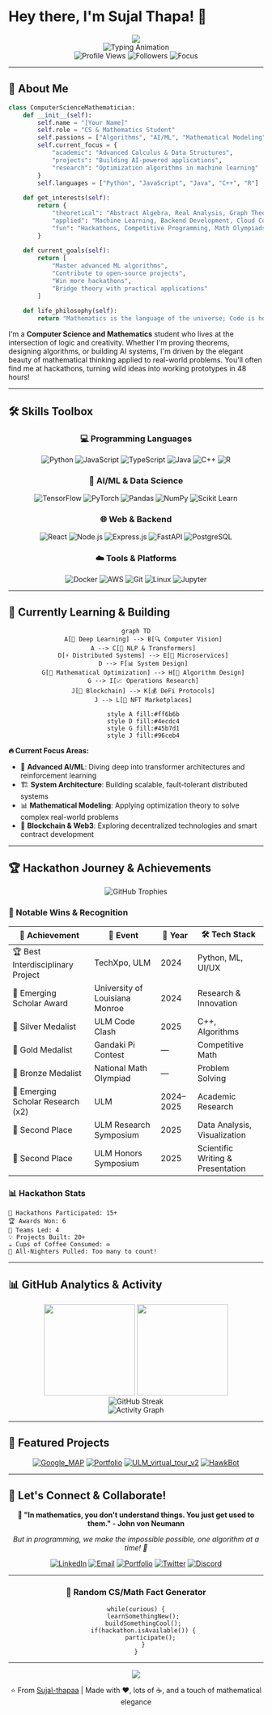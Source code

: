 # Hey there, I'm Sujal Thapa! 👋

<div align="center">
  <img src="https://capsule-render.vercel.app/api?type=waving&color=gradient&customColorList=6,11,20&height=200&section=header&text=CS%20%2B%20Math%20%3D%20Magic&fontSize=40&fontColor=fff&animation=twinkling&fontAlignY=35&desc=Where%20Logic%20Meets%20Creativity&descAlignY=55&descSize=18" />
</div>

<div align="center">
  <img src="https://readme-typing-svg.herokuapp.com?font=Fira+Code&weight=500&size=24&pause=1000&color=58A6FF&center=true&vCenter=true&width=600&lines=Computer+Science+%26+Mathematics+Student;Algorithm+Enthusiast+%26+Problem+Solver;Hackathon+Warrior+%26+Code+Architect;AI+Explorer+%26+Backend+Developer;Where+π+meets+%7B%7D+and+∑+meets+AI" alt="Typing Animation" />
</div>

<div align="center">
  <img src="https://komarev.com/ghpvc/?username=Sujal-thapaa&label=Profile%20Views&color=58a6ff&style=flat-square" alt="Profile Views" />
  <img src="https://img.shields.io/github/followers/Sujal-thapaa?label=Followers&style=flat-square&color=58a6ff" alt="Followers" />
  <img src="https://img.shields.io/badge/Focus-CS%20%2B%20Math-brightgreen?style=flat-square" alt="Focus" />
</div>

---

## 🧠 About Me

```python
class ComputerScienceMathematician:
    def __init__(self):
        self.name = "[Your Name]"
        self.role = "CS & Mathematics Student"
        self.passions = ["Algorithms", "AI/ML", "Mathematical Modeling", "System Design"]
        self.current_focus = {
            "academic": "Advanced Calculus & Data Structures",
            "projects": "Building AI-powered applications",
            "research": "Optimization algorithms in machine learning"
        }
        self.languages = ["Python", "JavaScript", "Java", "C++", "R"]
        
    def get_interests(self):
        return {
            "theoretical": "Abstract Algebra, Real Analysis, Graph Theory",
            "applied": "Machine Learning, Backend Development, Cloud Computing",
            "fun": "Hackathons, Competitive Programming, Math Olympiads"
        }
    
    def current_goals(self):
        return [
            "Master advanced ML algorithms",
            "Contribute to open-source projects", 
            "Win more hackathons",
            "Bridge theory with practical applications"
        ]
    
    def life_philosophy(self):
        return "Mathematics is the language of the universe; Code is how we speak it."
```

I'm a **Computer Science and Mathematics** student who lives at the intersection of logic and creativity. Whether I'm proving theorems, designing algorithms, or building AI systems, I'm driven by the elegant beauty of mathematical thinking applied to real-world problems. You'll often find me at hackathons, turning wild ideas into working prototypes in 48 hours! 

---

## 🛠️ Skills Toolbox

<div align="center">

### 💻 Programming Languages
![Python](https://img.shields.io/badge/Python-3776AB?style=for-the-badge&logo=python&logoColor=white)
![JavaScript](https://img.shields.io/badge/JavaScript-F7DF1E?style=for-the-badge&logo=javascript&logoColor=black)
![TypeScript](https://img.shields.io/badge/TypeScript-007ACC?style=for-the-badge&logo=typescript&logoColor=white)
![Java](https://img.shields.io/badge/Java-ED8B00?style=for-the-badge&logo=openjdk&logoColor=white)
![C++](https://img.shields.io/badge/C++-00599C?style=for-the-badge&logo=c%2B%2B&logoColor=white)
![R](https://img.shields.io/badge/R-276DC3?style=for-the-badge&logo=r&logoColor=white)

### 🤖 AI/ML & Data Science
![TensorFlow](https://img.shields.io/badge/TensorFlow-FF6F00?style=for-the-badge&logo=tensorflow&logoColor=white)
![PyTorch](https://img.shields.io/badge/PyTorch-EE4C2C?style=for-the-badge&logo=pytorch&logoColor=white)
![Pandas](https://img.shields.io/badge/Pandas-150458?style=for-the-badge&logo=pandas&logoColor=white)
![NumPy](https://img.shields.io/badge/NumPy-013243?style=for-the-badge&logo=numpy&logoColor=white)
![Scikit Learn](https://img.shields.io/badge/scikit--learn-F7931E?style=for-the-badge&logo=scikit-learn&logoColor=white)

### 🌐 Web & Backend
![React](https://img.shields.io/badge/React-20232A?style=for-the-badge&logo=react&logoColor=61DAFB)
![Node.js](https://img.shields.io/badge/Node.js-43853D?style=for-the-badge&logo=node.js&logoColor=white)
![Express.js](https://img.shields.io/badge/Express.js-404D59?style=for-the-badge&logo=express&logoColor=white)
![FastAPI](https://img.shields.io/badge/FastAPI-005571?style=for-the-badge&logo=fastapi&logoColor=white)
![PostgreSQL](https://img.shields.io/badge/PostgreSQL-316192?style=for-the-badge&logo=postgresql&logoColor=white)

### ☁️ Tools & Platforms
![Docker](https://img.shields.io/badge/Docker-2496ED?style=for-the-badge&logo=docker&logoColor=white)
![AWS](https://img.shields.io/badge/AWS-232F3E?style=for-the-badge&logo=amazon-aws&logoColor=white)
![Git](https://img.shields.io/badge/Git-F05032?style=for-the-badge&logo=git&logoColor=white)
![Linux](https://img.shields.io/badge/Linux-FCC624?style=for-the-badge&logo=linux&logoColor=black)
![Jupyter](https://img.shields.io/badge/Jupyter-F37626?style=for-the-badge&logo=jupyter&logoColor=white)

</div>

---

## 🌱 Currently Learning & Building

<div align="center">

```mermaid
graph TD
    A[🧠 Deep Learning] --> B[🔍 Computer Vision]
    A --> C[📝 NLP & Transformers]
    D[⚡ Distributed Systems] --> E[🐳 Microservices]
    D --> F[📊 System Design]
    G[📐 Mathematical Optimization] --> H[🎯 Algorithm Design]
    G --> I[📈 Operations Research]
    J[🔗 Blockchain] --> K[💰 DeFi Protocols]
    J --> L[🎨 NFT Marketplaces]
    
    style A fill:#ff6b6b
    style D fill:#4ecdc4
    style G fill:#45b7d1
    style J fill:#96ceb4
```

</div>

**🔥 Current Focus Areas:**
- 🤖 **Advanced AI/ML**: Diving deep into transformer architectures and reinforcement learning
- 🏗️ **System Architecture**: Building scalable, fault-tolerant distributed systems
- 📊 **Mathematical Modeling**: Applying optimization theory to solve complex real-world problems
- 🔐 **Blockchain & Web3**: Exploring decentralized technologies and smart contract development

---

## 🏆 Hackathon Journey & Achievements

<div align="center">
  <img src="https://github-profile-trophy.vercel.app/?username=Sujal-thapaa&theme=algolia&column=4&margin-w=15&margin-h=15&no-frame=true" alt="GitHub Trophies" />
</div>

### 🎯 Notable Wins & Recognition

| 🏅 Achievement                        | 🎪 Event                        | 📅 Year      | 🛠️ Tech Stack                |
|---------------------------------------|----------------------------------|-------------|------------------------------|
| 🏆 Best Interdisciplinary Project     | TechXpo, ULM                    | 2024        | Python, ML, UI/UX            |
| 🏅 Emerging Scholar Award             | University of Louisiana Monroe   | 2024        | Research & Innovation         |
| 🥈 Silver Medalist                    | ULM Code Clash                   | 2025        | C++, Algorithms               |
| 🥇 Gold Medalist                      | Gandaki Pi Contest               | —           | Competitive Math              |
| 🥉 Bronze Medalist                    | National Math Olympiad           | —           | Problem Solving               |
| 🏅 Emerging Scholar Research (x2)     | ULM                              | 2024–2025   | Academic Research             |
| 🥈 Second Place                       | ULM Research Symposium           | 2025        | Data Analysis, Visualization  |
| 🥈 Second Place                       | ULM Honors Symposium             | 2025        | Scientific Writing & Presentation | 

### 📊 Hackathon Stats
```
🏁 Hackathons Participated: 15+
🏆 Awards Won: 6
👥 Teams Led: 4
💡 Projects Built: 20+
☕ Cups of Coffee Consumed: ∞
🌙 All-Nighters Pulled: Too many to count!
```

---

## 📊 GitHub Analytics & Activity

<div align="center">
  <img height="180em" src="https://github-readme-stats.vercel.app/api?username=Sujal-thapaa&show_icons=true&theme=algolia&include_all_commits=true&count_private=true&hide_border=true"/>
  <img height="180em" src="https://github-readme-stats.vercel.app/api/top-langs/?username=Sujal-thapaa&layout=compact&langs_count=8&theme=algolia&hide_border=true"/>
</div>

<div align="center">
  <img src="https://github-readme-streak-stats.herokuapp.com/?user=Sujal-thapaa&theme=algolia&hide_border=true" alt="GitHub Streak" />
</div>

<div align="center">
  <img src="https://github-readme-activity-graph.vercel.app/graph?username=Sujal-thapaa&theme=react-dark&bg_color=0d1117&hide_border=true&line=58a6ff&point=58a6ff" alt="Activity Graph" />
</div>

---

## 🌟 Featured Projects

<div align="center">

[![Google_MAP](https://github-readme-stats.vercel.app/api/pin/?username=Sujal-thapaa&repo=Google_MAP&theme=algolia&hide_border=true)](https://github.com/Sujal-thapaa/Google_MAP)
[![Portfolio](https://github-readme-stats.vercel.app/api/pin/?username=Sujal-thapaa&repo=Portfolio&theme=algolia&hide_border=true)](https://github.com/Sujal-thapaa/Portfolio)
[![ULM_virtual_tour_v2](https://github-readme-stats.vercel.app/api/pin/?username=Sujal-thapaa&repo=ULM_virtual_tour_v2&theme=algolia&hide_border=true)](https://github.com/Sujal-thapaa/ULM_virtual_tour_v2)
[![HawkBot](https://github-readme-stats.vercel.app/api/pin/?username=Sujal-thapaa&repo=HawkBot&theme=algolia&hide_border=true)](https://github.com/Sujal-thapaa/HawkBot) 

</div>

---

## 🤝 Let's Connect & Collaborate!

<div align="center">

**💭 "In mathematics, you don't understand things. You just get used to them." - John von Neumann**

*But in programming, we make the impossible possible, one algorithm at a time! 🚀*

</div>

<div align="center">

[![LinkedIn](https://img.shields.io/badge/LinkedIn-0077B5?style=for-the-badge&logo=linkedin&logoColor=white)](https://linkedin.com/in/yourprofile)
[![Email](https://img.shields.io/badge/Email-D14836?style=for-the-badge&logo=gmail&logoColor=white)](mailto:your.email@example.com)
[![Portfolio](https://img.shields.io/badge/Portfolio-000000?style=for-the-badge&logo=About.me&logoColor=white)](https://yourportfolio.com)
[![Twitter](https://img.shields.io/badge/Twitter-1DA1F2?style=for-the-badge&logo=twitter&logoColor=white)](https://twitter.com/yourhandle)
[![Discord](https://img.shields.io/badge/Discord-7289DA?style=for-the-badge&logo=discord&logoColor=white)](https://discord.gg/yourdiscord)

</div>

---

<div align="center">

### 🎲 Random CS/Math Fact Generator

```
while(curious) {
    learnSomethingNew();
    buildSomethingCool();
    if(hackathon.isAvailable()) {
        participate();
    }
}
```

</div>

---

<div align="center">
  <img src="https://capsule-render.vercel.app/api?type=waving&color=gradient&customColorList=6,11,20&height=120&section=footer&text=Thanks%20for%20stopping%20by!&fontSize=30&fontColor=fff&animation=twinkling" />
</div>

<div align="center">
  
  ⭐ From [Sujal-thapaa](https://chatgpt.com) | Made with ❤️, lots of ☕, and a touch of mathematical elegance
  
</div>
